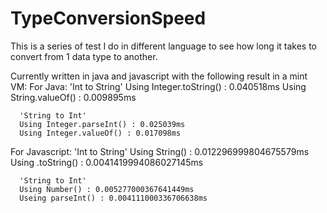 # TypeConversionSpeed
This is a series of test I do in different language to see how long it takes to convert from 1 data type to another.

Currently written in java and javascript with the following result in a mint VM:
  For Java:
      'Int to String'
      Using Integer.toString() : 0.040518ms
      Using String.valueOf() : 0.009895ms

      'String to Int'
      Using Integer.parseInt() : 0.025039ms
      Using Integer.valueOf() : 0.017098ms
    
  For Javascript:
      'Int to String'
      Using String() : 0.012296999804675579ms
      Using .toString() : 0.0041419994086027145ms

      'String to Int'
      Using Number() : 0.005277000367641449ms
      Useing parseInt() : 0.004111000336706638ms
